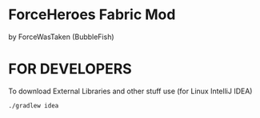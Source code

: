 # ForceHeroes Fabric Mod
by ForceWasTaken (BubbleFish)

# FOR DEVELOPERS
To download External Libraries and other stuff use (for Linux IntelliJ IDEA)
```
./gradlew idea
```

